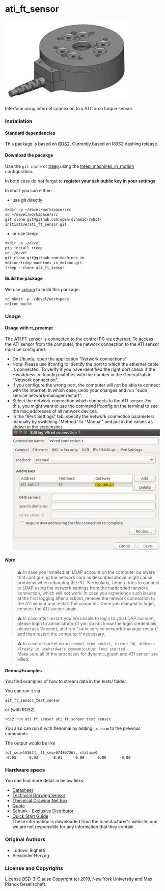 # ati_ft_sensor
<img src="doc/images/ati_mini_40.jpg" width="400"><br>  
Interface using internet connexion to a ATI force torque sensor.

### Installation

#### Standard dependencies

This package is based on [ROS2](https://docs.ros.org/).
Currently based on ROS2 dashing release.

#### Download the pacakge

Use the `git clone` or [treep](https://gitlab.is.tue.mpg.de/amd-clmc/treep)
using the [treep_machines_in_motion](https://github.com/machines-in-motion/treep_machines_in_motion) configuration.

In both case do not forget to **register your ssh public key in your settings**:

In short you can either:
  - use git directly:
  ```
  mkdir -p ~/devel/workspace/src
  cd ~/devel/workspace/src
  git clone git@github.com:open-dynamic-robot-initiative/ati_ft_sensor.git
  ```
  - or use treep:
  ```
  mkdir -p ~/devel
  pip install treep
  cd ~/devel
  git clone git@github.com:machines-in-motion/treep_machines_in_motion.git
  treep --clone ati_ft_sensor
  ```

#### Build the package

We use [colcon](https://github.com/machines-in-motion/machines-in-motion.github.io/wiki/use_colcon)
to build this package:
```
cd mkdir -p ~/devel/workspace
colcon build
```

### Usage

#### Usage with rt_preempt

The ATI FT sensor is connected to the control PC via ethernet. To access the ATI sensor from the computer, the network connection to the ATI sensor must be configured.

- On Ubuntu, open the application "Network connections"
- Note: Please use ifconfig to identify the port to which the ethernet cable is connected.  To verify if you have identified the right port check if the Hwaddress in Ifconfig matches with the number in the General tab in "Network connection".
- If you configure the wrong port, the computer will not be able to connect with the internet. In which case, undo your changes and run "sudo service network-manager restart".
- Select the network connection which connects to the ATI sensor. For this, you might want to use the command ifconfig on the terminal to see the mac addresses of all network devices.
- In the "IPv4 Settings" tab, specify the network connection parameters manually by switching "Method" to "Manual" and put in the values as shown in the screenshot  
<img src="doc/images/editing_wired_connection.png" width="600"><br>  

##### Note
> :warning: In case you installed an LDAP account on the computer be aware that configuring the network card as described above might cause problems when rebooting the PC. Particularly, Ubuntu tries to connect to LDAP using the network settings from the hardcoded network connection, which will not work. In case you experience such issues at the first logging after a reboot, remove the network connection to the ATI sensor and restart the computer. Once you manged to login, connect the ATI sensor again.

> :warning: In case after restart you are unable to login to you LDAP account, please login to administrator(if you do not know the login credentials, please ask Vincent), and run "sudo service network-manager restart" and then restart the computer if necessary.  

> :warning: In case of socket error: ```cannot bind socket, error: 98, Address already in usehardware communication loop started```  
Make sure all of the processes for dynamic_graph and ATI sensor are killed.

#### Demos/Examples
You find examples of how to stream data in the tests/ folder.  
  
You can run it via
  ```
  ait_ft_sensor_test_sensor
  ```
or (with ROS2)
  ```
  ros2 run ati_ft_sensor ati_ft_sensor_test_sensor
  ```
You also can run it with Xenomai by adding `_stream` to the previous commands.

The output would be like
  ```
  rdt_seq=153674, ft_seq=674807363, status=0
  -0.03      0.03      -0.01      0.00      0.00      -0.00 
  ```

### Hardware specs
You can find more detail in below links:
- [Datasheet](doc/mini_40_datasheet.pdf)
- [Technical Drawing Sensor](doc/mini_40_drawing.pdf)
- [Thecnical Drawing Net Box](doc/net_box_9105_a.jpg)
- [Quote](20170925_angebot_schunk_ati_sensor.PDF)
- [Schunk - Exclusive Distributor](20170925_schreiben_exklusivvertrieb_schunk.pdf)
- [Quick Start Guide](9610-05-1022%20Quick%20Start.pdf)  
These information is downloaded from the manufacturer's website, and we are not responsible for any information that they contain.

### Original Authors

- Ludovic Righetti
- Alexander Herzog

### License and Copyrights

License BSD-3-Clause
Copyright (c) 2019, New York University and Max Planck Gesellschaft.
